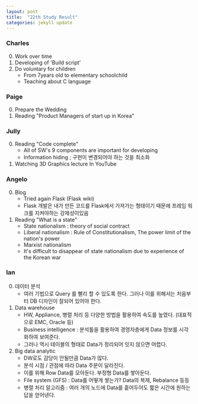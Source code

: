 ```yaml
---
layout: post
title:  "22th Study Result"
categories: jekyll update
---
```


### Charles

0. Work over time
0. Developing of 'Build script'
0. Do voluntary for children
	- From 7years old to elementary schoolchild
	- Teaching about C language  

### Paige
 
0. Prepare the Wedding  
0. Reading  "Product Managers of start up in Korea"  

### Jully 

0. Reading "Code complete"  
	- All of  SW's 9 components are important for developing 
	- Information hiding ; 구현이 변경되어야 하는 것을 최소화 
0. Watching 3D Graphics lecture  In YouTube

### Angelo

0. Blog 
	- Tried again Flask (Flask wiki)
	- Flask 개발은 내가 만든 코드를 Flask에서 가져가는 형태이기 때문에 프레임 워크를 지켜야하는 강제성이있음
0. Reading "What is a state"  
	- State nationalism : theory of social contract
	- Liberal nationalism : Rule of Constitutionalism, The power limit of the nation's power 
	- Marxist nationalism 
	- It's difficult to disappear of state nationalism due to experience of the Korean war 

### Ian

0. 데이터 분석
	- 여러 기법으로 Query 를 빨리 할 수 있도록 한다. 그러나 이를 위해서는 처음부터 DB 디자인이 잘되어 있어야 한다. 
0. Data warehouse
	- HW, Appliance, 병렬 처리 등 다양한 방법을 활용하여 속도를 높였다.  (대표적으로 EMC, Oracle 등) 
	- Business intelligence : 분석틀을 활용하여 경영자층에게 Data 정보를 시각화하여 보여준다. 
	- 그러나 역시 테이블의 형태로 Data가 정리되어 잇지 않으면  어렵다. 
0. Big data analytic 
	- DW로도 감당이 안될만큼 Data가 많다. 
	- 분석 시점 / 관점에 따라 Data 주문이 달라진다.
	- 이를 위해 Row Data를 모아둔다. 부정형 Data를 쌓아둔다. 
	- File system (GFS) : Data를 어떻게 쌓는가? Data의 복제, Rebalance 등등
	- 병렬 처리 알고리즘 : 여러 개의 노드에 Data를 흩어두어도 짧은 시간에 원하는 답을 얻어낸다.  
